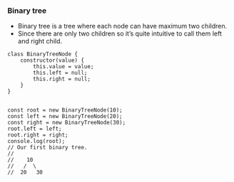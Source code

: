 ### Binary tree
- Binary tree is a tree where each node can have maximum two children. 
- Since there are only two children so it’s quite intuitive to call them left and right child.

```
class BinaryTreeNode {
    constructor(value) { 
        this.value = value; 
        this.left = null; 
        this.right = null;
    }
}


const root = new BinaryTreeNode(10);
const left = new BinaryTreeNode(20);
const right = new BinaryTreeNode(30);
root.left = left;
root.right = right;
console.log(root);
// Our first binary tree.
// 
//    10
//   /  \
//  20   30

```